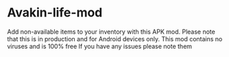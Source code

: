 # Avakin-life-mod
Add non-available items to your inventory with this APK mod. Please note that this is in production and for Android devices only.
This mod contains no viruses and is 100% free
If you have any issues please note them
